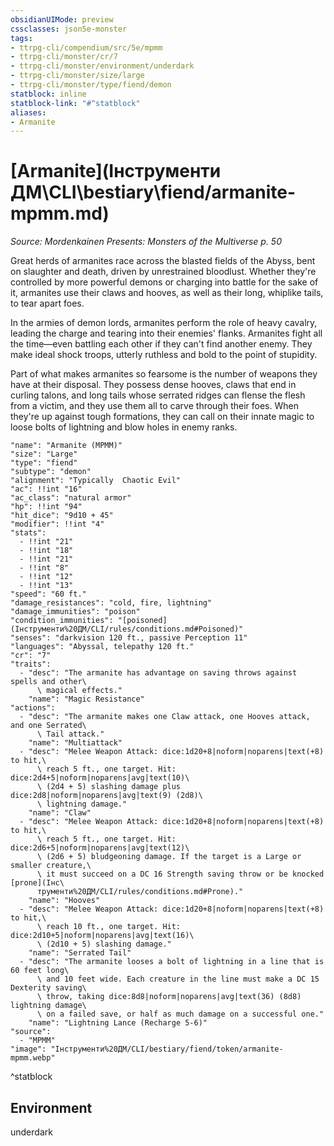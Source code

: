```yaml
---
obsidianUIMode: preview
cssclasses: json5e-monster
tags:
- ttrpg-cli/compendium/src/5e/mpmm
- ttrpg-cli/monster/cr/7
- ttrpg-cli/monster/environment/underdark
- ttrpg-cli/monster/size/large
- ttrpg-cli/monster/type/fiend/demon
statblock: inline
statblock-link: "#^statblock"
aliases:
- Armanite
---
```

# [Armanite](Інструменти ДМ\CLI\bestiary\fiend/armanite-mpmm.md)
*Source: Mordenkainen Presents: Monsters of the Multiverse p. 50*  

Great herds of armanites race across the blasted fields of the Abyss, bent on slaughter and death, driven by unrestrained bloodlust. Whether they're controlled by more powerful demons or charging into battle for the sake of it, armanites use their claws and hooves, as well as their long, whiplike tails, to tear apart foes.

In the armies of demon lords, armanites perform the role of heavy cavalry, leading the charge and tearing into their enemies' flanks. Armanites fight all the time—even battling each other if they can't find another enemy. They make ideal shock troops, utterly ruthless and bold to the point of stupidity.

Part of what makes armanites so fearsome is the number of weapons they have at their disposal. They possess dense hooves, claws that end in curling talons, and long tails whose serrated ridges can flense the flesh from a victim, and they use them all to carve through their foes. When they're up against tough formations, they can call on their innate magic to loose bolts of lightning and blow holes in enemy ranks.

```statblock
"name": "Armanite (MPMM)"
"size": "Large"
"type": "fiend"
"subtype": "demon"
"alignment": "Typically  Chaotic Evil"
"ac": !!int "16"
"ac_class": "natural armor"
"hp": !!int "94"
"hit_dice": "9d10 + 45"
"modifier": !!int "4"
"stats":
  - !!int "21"
  - !!int "18"
  - !!int "21"
  - !!int "8"
  - !!int "12"
  - !!int "13"
"speed": "60 ft."
"damage_resistances": "cold, fire, lightning"
"damage_immunities": "poison"
"condition_immunities": "[poisoned](Інструменти%20ДМ/CLI/rules/conditions.md#Poisoned)"
"senses": "darkvision 120 ft., passive Perception 11"
"languages": "Abyssal, telepathy 120 ft."
"cr": "7"
"traits":
  - "desc": "The armanite has advantage on saving throws against spells and other\
      \ magical effects."
    "name": "Magic Resistance"
"actions":
  - "desc": "The armanite makes one Claw attack, one Hooves attack, and one Serrated\
      \ Tail attack."
    "name": "Multiattack"
  - "desc": "Melee Weapon Attack: dice:1d20+8|noform|noparens|text(+8) to hit,\
      \ reach 5 ft., one target. Hit: dice:2d4+5|noform|noparens|avg|text(10)\
      \ (2d4 + 5) slashing damage plus dice:2d8|noform|noparens|avg|text(9) (2d8)\
      \ lightning damage."
    "name": "Claw"
  - "desc": "Melee Weapon Attack: dice:1d20+8|noform|noparens|text(+8) to hit,\
      \ reach 5 ft., one target. Hit: dice:2d6+5|noform|noparens|avg|text(12)\
      \ (2d6 + 5) bludgeoning damage. If the target is a Large or smaller creature,\
      \ it must succeed on a DC 16 Strength saving throw or be knocked [prone](Інс\
      трументи%20ДМ/CLI/rules/conditions.md#Prone)."
    "name": "Hooves"
  - "desc": "Melee Weapon Attack: dice:1d20+8|noform|noparens|text(+8) to hit,\
      \ reach 10 ft., one target. Hit: dice:2d10+5|noform|noparens|avg|text(16)\
      \ (2d10 + 5) slashing damage."
    "name": "Serrated Tail"
  - "desc": "The armanite looses a bolt of lightning in a line that is 60 feet long\
      \ and 10 feet wide. Each creature in the line must make a DC 15 Dexterity saving\
      \ throw, taking dice:8d8|noform|noparens|avg|text(36) (8d8) lightning damage\
      \ on a failed save, or half as much damage on a successful one."
    "name": "Lightning Lance (Recharge 5-6)"
"source":
  - "MPMM"
"image": "Інструменти%20ДМ/CLI/bestiary/fiend/token/armanite-mpmm.webp"
```
^statblock

## Environment

underdark